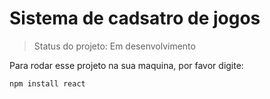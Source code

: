<h1>Sistema de cadsatro de jogos</h1>

> Status do projeto: Em desenvolvimento

Para rodar esse projeto na sua maquina, por favor digite:

```
npm install react
```
